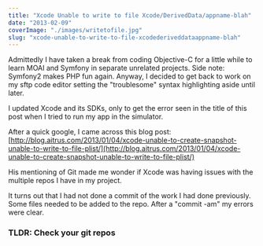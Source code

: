 ```yaml
---
title: "Xcode Unable to write to file Xcode/DerivedData/appname-blah"
date: "2013-02-09"
coverImage: "./images/writetofile.jpg"
slug: "xcode-unable-to-write-to-file-xcodederiveddataappname-blah"
---
```


Admittedly I have taken a break from coding Objective-C for a little while to learn MOAI and Symfony in separate unrelated projects. Side note: Symfony2 makes PHP fun again. Anyway, I decided to get back to work on my sftp code editor setting the "troublesome" syntax highlighting aside until later.

I updated Xcode and its SDKs, only to get the error seen in the title of this post when I tried to run my app in the simulator.

After a quick google, I came across this blog post: [http://blog.aitrus.com/2013/01/04/xcode-unable-to-create-snapshot-unable-to-write-to-file-plist/](http://blog.aitrus.com/2013/01/04/xcode-unable-to-create-snapshot-unable-to-write-to-file-plist/)

His mentioning of Git made me wonder if Xcode was having issues with the multiple repos I have in my project.

It turns out that I had not done a commit of the work I had done previously. Some files needed to be added to the repo. After a "commit -am" my errors were clear.

### TLDR: Check your git repos
